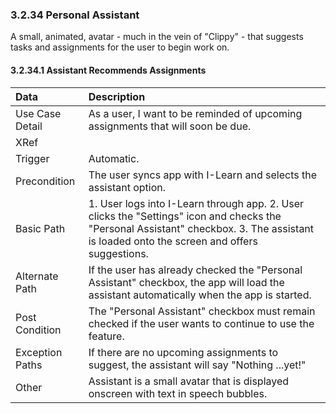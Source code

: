 ### 3.2.34 Personal Assistant

A small, animated, avatar - much in the vein of "Clippy" - that suggests tasks and assignments for the user to begin work on.

#### 3.2.34.1 Assistant Recommends Assignments

| Data          | Description |
|:--------------| :--------------|
|Use Case Detail| As a user, I want to be reminded of upcoming assignments that will soon be due.|
|XRef           | |
|Trigger        | Automatic. |
|Precondition   | The user syncs app with I-Learn and selects the assistant option. |
|Basic Path     | 1. User logs into I-Learn through app. 2. User clicks the "Settings" icon and checks the "Personal Assistant" checkbox. 3. The assistant is loaded onto the screen and offers suggestions. |
|Alternate Path | If the user has already checked the "Personal Assistant" checkbox, the app will load the assistant automatically when the app is started. |
|Post Condition | The "Personal Assistant" checkbox must remain checked if the user wants to continue to use the feature. |
|Exception Paths| If there are no upcoming assignments to suggest, the assistant will say "Nothing ...yet!" |
|Other          | Assistant is a small avatar that is displayed onscreen with text in speech bubbles. |

